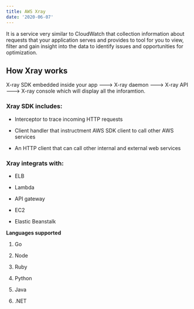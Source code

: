 ```yaml
---
title: AWS Xray
date: '2020-06-07'
---
```


It is a service very similar to CloudWatch that collection information about requests that your application serves and provides to tool for you to view, filter and gain insight into the data to identify issues and opportunities for optimization.

## How Xray works

X-ray SDK embedded inside your app ---> X-ray daemon ---> X-ray API ---> X-ray console which will display all the inforamtion.

### Xray SDK includes:

- Interceptor to trace incoming HTTP requests

- Client handler that instructment AWS SDK client to call other AWS services

- An HTTP client that can call other internal and external web services

### Xray integrats with:

- ELB

- Lambda

- API gateway

- EC2

- Elastic Beanstalk

**Languages supported**

1. Go

2. Node

3. Ruby

4. Python

5. Java

6. .NET

